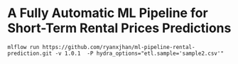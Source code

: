 # A Fully Automatic ML Pipeline for Short-Term Rental Prices Predictions

```
mlflow run https://github.com/ryanxjhan/ml-pipeline-rental-prediction.git -v 1.0.1  -P hydra_options="etl.sample='sample2.csv'"
```
